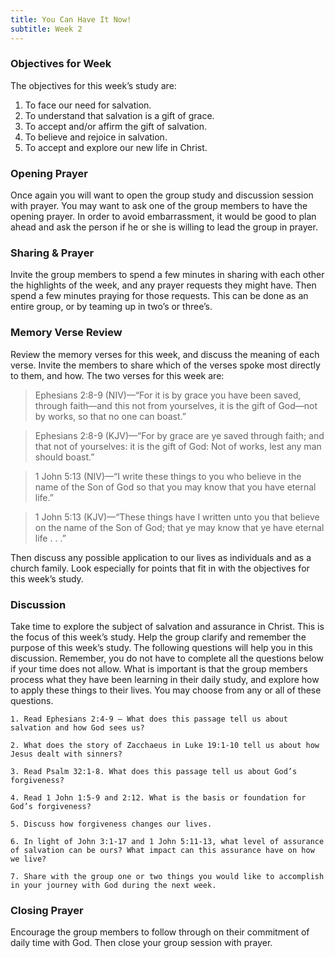 ```yaml
---
title: You Can Have It Now!
subtitle: Week 2
---
```


### Objectives for Week

The objectives for this week’s study are:

1. To face our need for salvation.
2. To understand that salvation is a gift of grace.
3. To accept and/or affirm the gift of salvation.
4. To believe and rejoice in salvation.
5. To accept and explore our new life in Christ.

### Opening Prayer

Once again you will want to open the group study and discussion session with prayer. You may want to ask one of the group members to have the opening prayer. In order to avoid embarrassment, it would be good to plan ahead and ask the person if he or she is willing to lead the group in prayer.

### Sharing & Prayer

Invite the group members to spend a few minutes in sharing with each other the highlights of the week, and any prayer requests they might have. Then spend a few minutes praying for those requests. This can be done as an entire group, or by teaming up in two’s or three’s.

### Memory Verse Review

Review the memory verses for this week, and discuss the meaning of each verse. Invite the members to share which of the verses spoke most directly to them, and how. The two verses for this week are:

> Ephesians 2:8-9 (NIV)—“For it is by grace you have been saved, through faith—and this not from yourselves, it is the gift of God—not by works, so that no one can boast.”

> Ephesians 2:8-9 (KJV)—“For by grace are ye saved through faith; and that not of yourselves: it is the gift of God: Not of works, lest any man should boast.”

> 1 John 5:13 (NIV)—“I write these things to you who believe in the name of the Son of God so that you may know that you have eternal life.”

> 1 John 5:13 (KJV)—“These things have I written unto you that believe on the name of the Son of God; that ye may know that ye have eternal life . . .”

Then discuss any possible application to our lives as individuals and as a church family. Look especially for points that fit in with the objectives for this week’s study.

### Discussion

Take time to explore the subject of salvation and assurance in Christ. This is the focus of this week’s study. Help the group clarify and remember the purpose of this week’s study. The following questions will help you in this discussion. Remember, you do not have to complete all the questions below if your time does not allow. What is important is that the group members process what they have been learning in their daily study, and explore how to apply these things to their lives. You may choose from any or all of these questions.

`1. Read Ephesians 2:4-9 — What does this passage tell us about salvation and how God sees us?`

`2. What does the story of Zacchaeus in Luke 19:1-10 tell us about how Jesus dealt with sinners?`

`3. Read Psalm 32:1-8. What does this passage tell us about God’s forgiveness?`

`4. Read 1 John 1:5-9 and 2:12. What is the basis or foundation for God’s forgiveness?`

`5. Discuss how forgiveness changes our lives.`

`6. In light of John 3:1-17 and 1 John 5:11-13, what level of assurance of salvation can be ours? What impact can this assurance have on how we live?`

`7. Share with the group one or two things you would like to accomplish in your journey with God during the next week.`

### Closing Prayer

Encourage the group members to follow through on their commitment of daily time with God. Then close your group session with prayer.